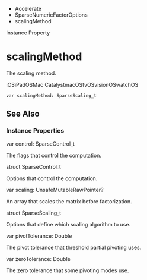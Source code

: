 

- Accelerate
- SparseNumericFactorOptions
-  scalingMethod 

Instance Property

# scalingMethod

The scaling method.

iOSiPadOSMac CatalystmacOStvOSvisionOSwatchOS

``` source
var scalingMethod: SparseScaling_t
```

## See Also

### Instance Properties

var control: SparseControl_t

The flags that control the computation.

struct SparseControl_t

Options that control the computation.

var scaling: UnsafeMutableRawPointer?

An array that scales the matrix before factorization.

struct SparseScaling_t

Options that define which scaling algorithm to use.

var pivotTolerance: Double

The pivot tolerance that threshold partial pivoting uses.

var zeroTolerance: Double

The zero tolerance that some pivoting modes use.

